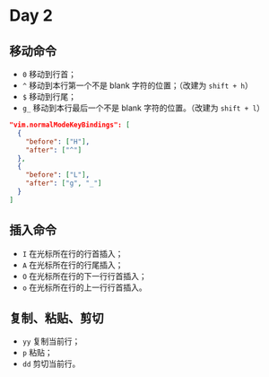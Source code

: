 # Day 2

## 移动命令

- `0` 移动到行首；
- `^` 移动到本行第一个不是 blank 字符的位置；（改建为 `shift + h`）
- `$` 移动到行尾；
- `g_` 移动到本行最后一个不是 blank 字符的位置。（改建为 `shift + l`）

``` json
"vim.normalModeKeyBindings": [
  {
    "before": ["H"],
    "after": ["^"]
  },
  {
    "before": ["L"],
    "after": ["g", "_"]
  } 
]
```

## 插入命令

- `I` 在光标所在行的行首插入；
- `A` 在光标所在行的行尾插入；
- `O` 在光标所在行的下一行行首插入；
- `o` 在光标所在行的上一行行首插入。

## 复制、粘贴、剪切

- `yy` 复制当前行；
- `p` 粘贴；
- `dd` 剪切当前行。
